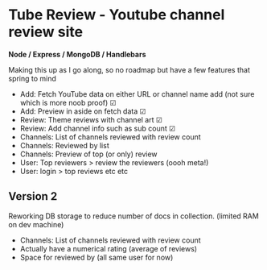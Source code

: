 # Tube Review - Youtube channel review site

**Node / Express / MongoDB / Handlebars**

Making this up as I go along, so no roadmap but have a few features that spring to mind

- Add: Fetch YouTube data on either URL or channel name add (not sure which is more noob proof) &#9745;
- Add: Preview in aside on fetch data &#9745;
- Review: Theme reviews with channel art &#9745;
- Review: Add channel info such as sub count &#9745;
- Channels: List of channels reviewed with review count
- Channels: Reviewed by list
- Channels: Preview of top (or only) review
- User: Top reviewers > review the reviewers (oooh meta!)
- User: login > top reviews etc etc

## Version 2

Reworking DB storage to reduce number of docs in collection. (limited RAM on dev machine)

- Channels: List of channels reviewed with review count
- Actually have a numerical rating (average of reviews)
- Space for reviewed by (all same user for now)
